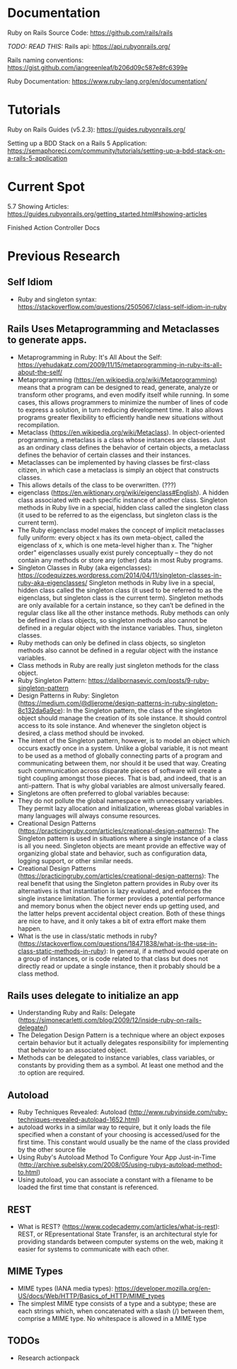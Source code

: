 # Documentation
Ruby on Rails Source Code: https://github.com/rails/rails

*TODO: READ THIS:* Rails api: https://api.rubyonrails.org/

Rails naming conventions: https://gist.github.com/iangreenleaf/b206d09c587e8fc6399e

Ruby Documentation: https://www.ruby-lang.org/en/documentation/


# Tutorials
Ruby on Rails Guides (v5.2.3): https://guides.rubyonrails.org/

Setting up a BDD Stack on a Rails 5 Application: https://semaphoreci.com/community/tutorials/setting-up-a-bdd-stack-on-a-rails-5-application


# Current Spot
5.7 Showing Articles: https://guides.rubyonrails.org/getting_started.html#showing-articles

Finished Action Controller Docs


# Previous Research
## Self Idiom
- Ruby and singleton syntax: https://stackoverflow.com/questions/2505067/class-self-idiom-in-ruby
## Rails Uses Metaprogramming and Metaclasses to generate apps.
- Metaprogramming in Ruby: It's All About the Self: https://yehudakatz.com/2009/11/15/metaprogramming-in-ruby-its-all-about-the-self/
- Metaprogramming (https://en.wikipedia.org/wiki/Metaprogramming) means that a program can be designed to read, generate, analyze or transform other programs, and even modify itself while running. In some cases, this allows programmers to minimize the number of lines of code to express a solution, in turn reducing development time. It also allows programs greater flexibility to efficiently handle new situations without recompilation.
- Metaclass (https://en.wikipedia.org/wiki/Metaclass). In object-oriented programming, a metaclass is a class whose instances are classes. Just as an ordinary class defines the behavior of certain objects, a metaclass defines the behavior of certain classes and their instances.
- Metaclasses can be implemented by having classes be first-class citizen, in which case a metaclass is simply an object that constructs classes.
- This allows details of the class to be overwritten. (???)
- eigenclass (https://en.wiktionary.org/wiki/eigenclass#English). A hidden class associated with each specific instance of another class. Singleton methods in Ruby live in a special, hidden class called the singleton class (it used to be referred to as the eigenclass, but singleton class is the current term).
- The Ruby eigenclass model makes the concept of implicit metaclasses fully uniform: every object x has its own meta-object, called the eigenclass of x, which is one meta-level higher than x. The "higher order" eigenclasses usually exist purely conceptually – they do not contain any methods or store any (other) data in most Ruby programs.
- Singleton Classes in Ruby (aka eigenclasses): https://codequizzes.wordpress.com/2014/04/11/singleton-classes-in-ruby-aka-eigenclasses/ Singleton methods in Ruby live in a special, hidden class called the singleton class (it used to be referred to as the eigenclass, but singleton class is the current term). Singleton methods are only available for a certain instance, so they can’t be defined in the regular class like all the other instance methods. Ruby methods can only be defined in class objects, so singleton methods also cannot be defined in a regular object with the instance variables. Thus, singleton classes.
- Ruby methods can only be defined in class objects, so singleton methods also cannot be defined in a regular object with the instance variables. 
- Class methods in Ruby are really just singleton methods for the class object.
- Ruby Singleton Pattern: https://dalibornasevic.com/posts/9-ruby-singleton-pattern
- Design Patterns in Ruby: Singleton (https://medium.com/@dljerome/design-patterns-in-ruby-singleton-8c132da6a9ce): In the Singleton pattern, the class of the singleton object should manage the creation of its sole instance. It should control access to its sole instance. And whenever the singleton object is desired, a class method should be invoked.
- The intent of the Singleton pattern, however, is to model an object which occurs exactly once in a system. Unlike a global variable, it is not meant to be used as a method of globally connecting parts of a program and communicating between them, nor should it be used that way. Creating such communication across disparate pieces of software will create a tight coupling amongst those pieces. That is bad, and indeed, that is an anti-pattern. That is why global variables are almost universally feared.
- Singletons are often preferred to global variables because:
- They do not pollute the global namespace with unnecessary variables. They permit lazy allocation and initialization, whereas global variables in many languages will always consume resources.
- Creational Design Patterns (https://practicingruby.com/articles/creational-design-patterns): The Singleton pattern is used in situations where a single instance of a class is all you need. Singleton objects are meant provide an effective way of organizing global state and behavior, such as configuration data, logging support, or other similar needs.
- Creational Design Patterns (https://practicingruby.com/articles/creational-design-patterns): The real benefit that using the Singleton pattern provides in Ruby over its alternatives is that instantiation is lazy evaluated, and enforces the single instance limitation. The former provides a potential performance and memory bonus when the object never ends up getting used, and the latter helps prevent accidental object creation. Both of these things are nice to have, and it only takes a bit of extra effort make them happen.
- What is the use in class/static methods in ruby? (https://stackoverflow.com/questions/18471838/what-is-the-use-in-class-static-methods-in-ruby): In general, if a method would operate on a group of instances, or is code related to that class but does not directly read or update a single instance, then it probably should be a class method.
## Rails uses delegate to initialize an app
- Understanding Ruby and Rails: Delegate (https://simonecarletti.com/blog/2009/12/inside-ruby-on-rails-delegate/)
- The Delegation Design Pattern is a technique where an object exposes certain behavior but it actually delegates responsibility for implementing that behavior to an associated object.
- Methods can be delegated to instance variables, class variables, or constants by providing them as a symbol. At least one method and the :to option are required.
## Autoload
- Ruby Techniques Revealed: Autoload (http://www.rubyinside.com/ruby-techniques-revealed-autoload-1652.html)
- autoload works in a similar way to require, but it only loads the file specified when a constant of your choosing is accessed/used for the first time. This constant would usually be the name of the class provided by the other source file
- Using Ruby's Autoload Method To Configure Your App Just-in-Time (http://archive.subelsky.com/2008/05/using-rubys-autoload-method-to.html)
- Using autoload, you can associate a constant with a filename to be loaded the first time that constant is referenced.
## REST
- What is REST? (https://www.codecademy.com/articles/what-is-rest): REST, or REpresentational State Transfer, is an architectural style for providing standards between computer systems on the web, making it easier for systems to communicate with each other.

## MIME Types
- MIME types (IANA media types): https://developer.mozilla.org/en-US/docs/Web/HTTP/Basics_of_HTTP/MIME_types
- The simplest MIME type consists of a type and a subtype; these are each strings which, when concatenated with a slash (/) between them, comprise a MIME type. No whitespace is allowed in a MIME type

## TODOs
- Research actionpack
